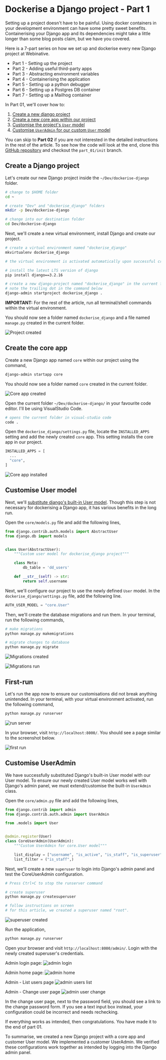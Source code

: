 # Dockerise a Django project - Part 1

Setting up a project doesn't have to be painful. Using docker containers in your development environment can have some pretty sweet benefits. Containerising your Django app and its dependencies might take a little longer than some blog posts claim, but we have you covered.

Here is a 7-part series on how we set up and dockerise every new Django project at Webinative.

- Part 1 - Setting up the project
- Part 2 - Adding useful third-party apps
- Part 3 - Abstracting environment variables
- Part 4 - Containerising the application
- Part 5 - Setting up a python debugger
- Part 6 - Setting up a Postgres DB container
- Part 7 - Setting up a Mailhog container

In Part 01, we'll cover how to:

1. [Create a new django project](#create-a-django-project)
1. [Create a new core app within our project](#create-the-core-app)
1. [Customise the project's `User` model](#customise-user-model)
1. [Customise `UserAdmin` for our custom `User` model](#customise-useradmin)

You can skip to **Part 02** if you are not interested in the detailed instructions in the rest of the article. To see how the code will look at the end, clone this [GitHub repository](https://github.com/Webinative/dockerise-django) and checkout the `part_01/init` branch.

## Create a Django project

Let's create our new Django project inside the `~/Dev/dockerise-django` folder.

```sh
# change to $HOME folder
cd ~

# create "Dev" and "dockerise_django" folders
mkdir -p Dev/dockerise-django

# change into our destination folder
cd Dev/dockerise-django
```

Next, we'll create a new virtual environment, install Django and create our project.

```sh
# create a virtual environment named "dockerise_django"
mkvirtualenv dockerise_django

# the virtual environment is activated automatically upon successful creation

# install the latest LTS version of django
pip install django==3.2.16

# create a new django-project named "dockerise_django" in the current folder
# note the trailing dot in the command below
django-admin startproject dockerise_django .
```

**IMPORTANT:** For the rest of the article, run all terminal/shell commands within the virtual environment.

You should now see a folder named `dockerise_django` and a file named `manage.py` created in the current folder.

![Project created](images/01-project_created.png)

## Create the core app

Create a new Django app named `core` within our project using the command,

```sh
django-admin startapp core
```

You should now see a folder named `core` created in the current folder.

![Core app created](images/02-core_app_created.png)

Open the current folder `~/Dev/dockerise-django/` in your favourite code editor. I'll be using VisualStudio Code.

```sh
# opens the current folder in visual-studio code
code .
```

Open the `dockerise_django/settings.py` file, locate the `INSTALLED_APPS` setting and add the newly created `core` app. This setting installs the core app in our project.

```python
INSTALLED_APPS = [
  ...
  "core",
]
```

![Core app installed](images/03-core_app_installed.png)

## Customise User model

Next, we'll [substitute django's built-in User model](https://docs.djangoproject.com/en/3.2/topics/auth/customizing/#substituting-a-custom-user-model). Though this step is not necessary for dockerising a Django app, it has various benefits in the long run.

Open the `core/models.py` file and add the following lines,

```python
from django.contrib.auth.models import AbstractUser
from django.db import models


class User(AbstractUser):
    """Custom user model for dockerise_django project"""

    class Meta:
        db_table = 'dd_users'

    def __str__(self) -> str:
        return self.username
```

Next, we'll configure our project to use the newly defined `User` model. In the `dockerise_django/settings.py` file, add the following line.

```python
AUTH_USER_MODEL = "core.User"
```

Then, we'll create the database migrations and run them. In your terminal, run the following commands,

```sh
# make migrations
python manage.py makemigrations

# migrate changes to database
python manage.py migrate
```

![Migrations created](images/04-core_app_migrations_created.png)

![Migrations run](images/05-core_app_migrated.png)

## First-run

Let's run the app now to ensure our customisations did not break anything unintended. In your terminal, with your virtual environment activated, run the following command,

```sh
python manage.py runserver
```

![run server](images/06-runserver.png)

In your browser, visit `http://localhost:8000/`. You should see a page similar to the screenshot below.

![first run](images/07-first_run.png)

## Customise UserAdmin

We have successfully substituted Django's built-in User model with our User model. To ensure our newly created User model works well with Django's admin panel, we must extend/customise the built-in `UserAdmin` class.

Open the `core/admin.py` file and add the following lines,

```python
from django.contrib import admin
from django.contrib.auth.admin import UserAdmin

from .models import User


@admin.register(User)
class CoreUserAdmin(UserAdmin):
    """Custom UserAdmin for core.User model"""

    list_display = ["username", "is_active", "is_staff", "is_superuser"]
    list_filter = ("is_staff",)
```

Next, we'll create a new `superuser` to login into Django's admin panel and test the CoreUserAdmin configuration.

```sh
# Press Ctrl+C to stop the runserver command

# create superuser
python manage.py createsuperuser

# follow instructions on screen
# for this article, we created a superuser named "root".
```

![superuser created](images/08-superuser_created.png)

Run the application,

```sh
python manage.py runserver
```

Open your browser and visit `http://localhost:8000/admin/`. Login with the newly created superuser's credentials.

Admin login page:
![admin login](images/09-admin_panel_login.png)

Admin home page:
![admin home](images/10-admin_panel_home.png)

Admin - List users page
![admin users list](images/11-admin_users_list.png)

Admin - Change user page
![admin user change](images/12-admin_user_change.png)

In the change user page, next to the password field, you should see a link to the change password form. If you see a text input box instead, your configuration could be incorrect and needs rechecking.

If everything works as intended, then congratulations. You have made it to the end of part 01.

To summarise, we created a new Django project with a core app and customer User model. We implemented a customer UserAdmin. We verified these configurations work together as intended by logging into the Django admin panel.
